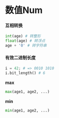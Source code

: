 # 数值Num

#### 互相转换

```python
int(age) # 转整形
float(age) # 转浮点
age + '0' # 转字符串
```

#### 有效二进制长度

```python
i = 42; # => 0010 1010
i.bit_length() # 6
```

**max**

```python
max(age1, age2, ...)
```

**min**

```python
min(age1, age2, ...)
```